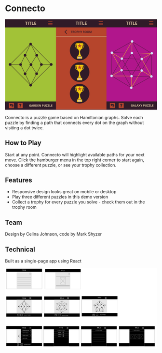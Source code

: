 # Connecto

![](https://github.com/markshyzer/connecto/blob/main/connecto-screenshots.png)

Connecto is a puzzle game based on Hamiltonian graphs. Solve each puzzle by finding a path that connects every dot on the graph without visiting a dot twice.

## How to Play

Start at any point. Connecto will highlight available paths for your next move. Click the hamburger menu in the top right corner to start again, choose a different puzzle, or see your trophy collection.

## Features
- Responsive design looks great on mobile or desktop
- Play three different puzzles in this demo version
- Collect a trophy for every puzzle you solve - check them out in the trophy room

## Team
Design by Celina Johnson, 
code by Mark Shyzer

## Technical
Built as a single-page app using React

![](https://github.com/markshyzer/connecto/blob/main/connecto-wireframes.png)
